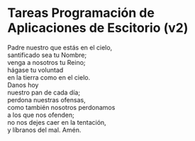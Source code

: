 # Tareas Programación de Aplicaciones de Escitorio (v2)

Padre nuestro que estás en el cielo,  
santificado sea tu Nombre;  
venga a nosotros tu Reino;  
hágase tu voluntad  
en la tierra como en el cielo.  
Danos hoy  
nuestro pan de cada día;  
perdona nuestras ofensas,  
como también nosotros perdonamos  
a los que nos ofenden;  
no nos dejes caer en la tentación,  
y líbranos del mal. Amén.  
